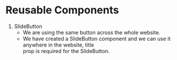 # Reusable Components

1. SlideButton
   - We are using the same button across the whole website.
   - We have created a SlideButton component and we can use it anywhere in the website, title  
     prop is required for the SlideButton.
     
<!--  e.g. <SlideButton title={"Click Me"} />       -->
